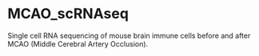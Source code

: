 # MCAO_scRNAseq

Single cell RNA sequencing of mouse brain immune cells before and after MCAO (Middle Cerebral Artery Occlusion).

